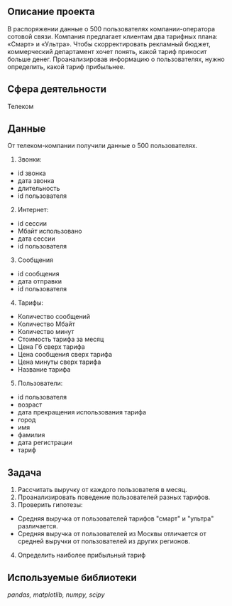 ## Описание проекта
В распоряжении данные о 500 пользователях компании-оператора сотовой связи. Компания предлагает клиентам два тарифных плана: «Смарт» и «Ультра». Чтобы скорректировать рекламный бюджет, коммерческий департамент хочет понять, какой тариф приносит больше денег. Проанализировав информацию о пользователях, нужно определить, какой тариф прибыльнее.

## Сфера деятельности
Телеком

## Данные
От телеком-компании получили данные о 500 пользователях. 
1. Звонки: 
* id звонка
* дата звонка
* длительность 
* id пользователя
2. Интернет:
* id сессии
* Мбайт использовано
* дата сессии
* id пользователя
3. Сообщения
* id сообщения
* дата отправки
* id пользователя
4. Тарифы:
* Количество сообщений
* Количество Мбайт
* Количество минут
* Стоимость тарифа за месяц
* Цена Гб сверх тарифа
* Цена сообщения сверх тарифа
* Цена минуты сверх тарифа
* Название тарифа
5. Пользователи:
* id пользователя
* возраст
* дата прекращения использования тарифа
* город
* имя
* фамилия
* дата регистрации
* тариф

## Задача
1. Рассчитать выручку от каждого пользователя в месяц. 
2. Проанализировать поведение пользователей разных тарифов. 
3. Проверить гипотезы:
* Средняя выручка от пользователей тарифов "смарт" и "ультра" различается.
* Средняя выручка от пользователей из Москвы отличается от средней выручки от пользователей из других регионов.
4. Определить наиболее прибыльный тариф

## Используемые библиотеки
*pandas, matplotlib, numpy, scipy*
